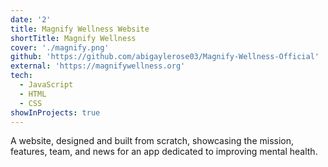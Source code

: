 ```yaml
---
date: '2'
title: Magnify Wellness Website
shortTitle: Magnify Wellness
cover: './magnify.png'
github: 'https://github.com/abigaylerose03/Magnify-Wellness-Official'
external: 'https://magnifywellness.org'
tech:
  - JavaScript
  - HTML
  - CSS
showInProjects: true
---
```


A website, designed and built from scratch, showcasing the mission, features, team, and news for an app dedicated to improving mental health.
